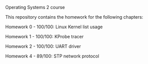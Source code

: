 Operating Systems 2 course

This repository contains the homework for the following chapters:

Homework 0 - 100/100: Linux Kernel list usage

Homework 1 - 100/100: KProbe tracer

Homework 2 - 100/100: UART driver

Homework 4 - 89/100:  STP network protocol
